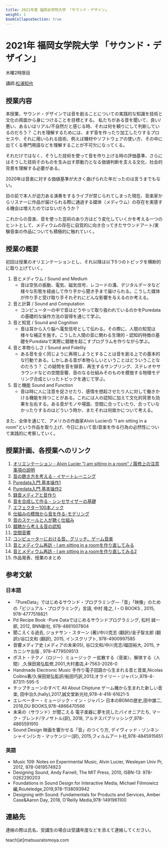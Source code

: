 ```yaml
---
title: 2021年度 福岡女学院大学 「サウンド・デザイン」
weight: 1
bookCollapseSection: true
---
```

# 2021年 福岡女学院大学 「サウンド・デザイン」

木曜2時限目

講師:[松浦知也](https://matsuuratomoya.com)

## 授業内容

本授業、サウンド・デザインでは音を創ることについての実践的な知識を技術と文化の両面から身につけることを目標とする。
私たちがある音を聞いて、良い/悪い、あるいはリアル/不自然だと感じる時、それは何を頼りにして判断しているのだろう？
これを理解するためには、まず音を作ったり加工したりするプロセスや、それに用いられる技術、例えば機材やソフトウェアの使い方、その中に出てくる専門用語などを理解することが不可欠になってくる。

それだけではなく、そうした技術を使って音を作り上げる時の評価基準、さらにはそうした技術そのものを生み出す原動力となる価値判断を支える文化、社会的背景を理解する必要がある。

2020年は音楽に対する価値基準が大きく曲げられた年だったのは言うまでもない。

目の前で本人が迫力ある演奏をするライブが禁じられてしまった現在、音楽家からリスナーに作品が届けられる際に通過する媒体（メディウム）の存在を実感する機会は増えたのではないだろうか？

これからの音楽、音を使った芸術のあり方はどう変化していくかを考える一つのヒントとして、メディウムの存在に自覚的に向き合ってきたサウンドアート/実験音楽の作品についても積極的に触れていく。

## 授業の概要

初回は授業のオリエンテーションとし、それ以降は以下5つのトピックを横断的に取り上げていく。
1. 音とメディウム / Sound and Medium
   - 音は空気の振動、電気、磁気信号、レコードの溝、デジタルデータなど様々な形態を経由して作り手から聞き手まで届けられる。こうした媒体が作り手と受け取り手それぞれにどんな影響を与えるのか考える。
2.  音と計算 / Sound and Computation
    - コンピューターの中で音はどうやって取り扱われているのかをPuredataの基礎的な操作方法の習得を通じて学ぶ。
3. 音と知覚 / Sound and Cognition
   - 音は耳から入り脳へ電気信号として伝わる。その際に、人間の知覚は様々な補正を施す。こうした人間の音に関わる生理的・認知的特徴の基礎をPuredataで実際に錯聴を起こすプログラムを作りながら学ぶ。
4. 音と本物らしさ / Sound and Fidelity
   - ある音を全く同じように再現しようとすることは音を創る上での基本的な行動である。しかしある音が本物らしいということはどういうことなのだろう？ この疑問を音を録音、再生するサンプリング、ステレオやサラウンドなどの空間音響、音のなる仕組みそのものを模倣する物理モデリング合成といったトピックを通じて学ぶ。
5. 音と機能 Sound and Function
    - 音は時に人に注意を促させたり、感情を想起させたり人に対して働きかける機能を持つことがある。これには人の認知に加えて文化的背景も効果を左右する。ある音がモノや場面、空間に合っていたり、合っていなかったりするのはどういう時か、またそれは何故かについて考える。

また、全体を通じて、アメリカの作曲家Alvin Lucierの "I am sitting in a room"という作品を取り上げ、今日において音/音楽を作る行為の必然性について実践的に考察していく。

## 授業計画、各授業へのリンク



1. [オリエンテーション - Alvin Lucier "I am sitting in a room" / 履修上の注意事項の説明](./class-1)
2. [音の聴き方を考える - イヤートレーニング](./class-2)
3. [Puredata入門 基本操作1](./class-3)
4. [Puredata入門 基本操作2](./class-4)
5. [録音メディアと音作り](./class-5)
6. [音を合成して作る - シンセサイザーの基礎](./class-6)
7. [エフェクター100本ノック](./class-7)
8. [仕組みの模倣から音を作る-モデリング](./class-8)
9. [音のスケールと人が聴く仕組み](./class-9)
10. [錯聴から考える音の認知](./class-10)
11. [空間音響](./class-11)
12. [コンピューターにおける音、グリッチ、ゲーム音楽](./class-12)
13. [音とメディウム再訪 - I am sitting in a roomを作り直してみる](./class-13)
14. [音とメディウム再訪 - I am sitting in a roomを作り直してみる2](./class-14)
15. 作品発表、授業のまとめ


## 参考文献

### 日本語

- 「PureData」ではじめるサウンド・プログラミング―「音」「映像」のための「ビジュアル・プログラミング」言語, 中村 隆之, I・O BOOKS , 2015, 978-4777518821
- Pd Recipe Book -Pure Dataではじめるサウンドプログラミング, 松村 誠一郎, 2012, BNN新社, 978-4861007804
- 聞こえくる過去, ジョナサン・スターン (著)/中川克志 (翻訳)/金子智太郎 (翻訳)/谷口文和 (翻訳), 2015, インスクリプト, 978-4900997585
- 音響メディア史 (メディアの未来05), 谷口文和/中川克志/福田裕大, 2015, ナカニシヤ出版 , 978-4779509513
- ポスト・テクノ（ロジー）ミュージック ー拡散する〈音楽〉、解体する〈人間〉,久保田晃弘監修,2001,大村書店,4-7563-2026-0
- Handmade Electronic Music 手作り電子回路から生まれる音と音楽,Nicolas Collins著/久保田晃弘監訳/船田巧訳,2013,オライリー・ジャパン,978-4-87311-595-5
- チップチューンのすべて All About Chiptune ゲーム機から生まれた新しい音楽, 田中治久(hally),2017,誠文堂新光社,978-4-416-61621-5
- エレベーター・ミュージック・イン・ジャパン 日本のBGMの歴史,田中雄二, 2018,DU BOOKS,978-4866470566
- 未来の〈サウンド〉が聞こえる 電子楽器に夢を託したパイオニアたち, マーク・ブレンド/ヲノサトル(訳), 2018, アルテスパブリッシング,978-4865591910
- Sound Design 映画を響かせる「音」のつくり方, デイヴィッド・ゾンネンシャイン/シカ・マッケンジー(訳), 2015,フィルムアート社,978-4845915651 

### 英語
- Music 109: Notes on Experimental Music, Alvin Lucier, Wesleyan Univ Pr, 2012, 978-0819574923
- Designing Sound, Andy Farnell, The MIT Press, 2010, ISBN-13: 978-0262290203
- Foundations in Sound Design for Interactive Media, Michael Filimowicz編,Routeledge,2019,978-1138093942
- Designing with Sound: Fundamentals for Products and Services, Amber Case&Aaron Day, 2018, O'Reilly Media,978-1491961100


## 連絡先

連絡の際は氏名、受講生の場合は受講年度などを添えて連絡してください。

teach\[at\]matsuuratomoya.com